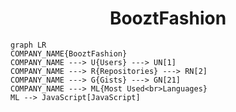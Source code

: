 <h1 align="center">BooztFashion</h1>

```mermaid
graph LR
COMPANY_NAME{BooztFashion}
COMPANY_NAME ---> U{Users} ---> UN[1]
COMPANY_NAME ---> R{Repositories} ---> RN[2]
COMPANY_NAME ---> G{Gists} ---> GN[21]
COMPANY_NAME ---> ML{Most Used<br>Languages}
ML --> JavaScript[JavaScript]
```
